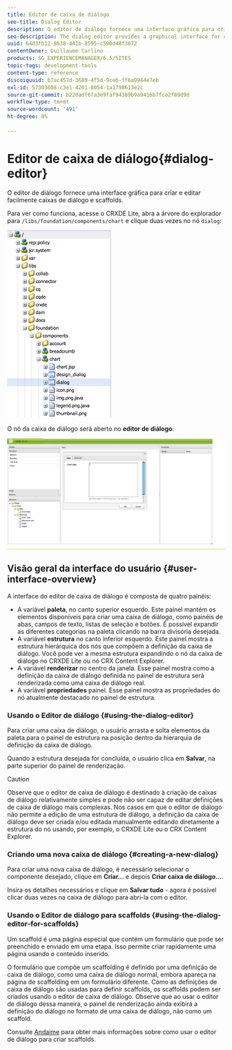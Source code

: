 ```yaml
---
title: Editor de caixa de diálogo
seo-title: Dialog Editor
description: O editor de diálogo fornece uma interface gráfica para criar e editar facilmente caixas de diálogo e scaffolds
seo-description: The dialog editor provides a graphical interface for easily creating and editing dialog boxes and scaffolds
uuid: 64d3fb12-8638-441b-8595-c590d48f3072
contentOwner: Guillaume Carlino
products: SG_EXPERIENCEMANAGER/6.5/SITES
topic-tags: development-tools
content-type: reference
discoiquuid: b7ac457d-3689-4f5d-9ceb-ff6a9944e7eb
exl-id: 57303608-c3e1-4201-8054-1a1798613e2c
source-git-commit: b220adf6fa3e9faf94389b9a9416b7fca2f89d9d
workflow-type: tm+mt
source-wordcount: '491'
ht-degree: 0%

---
```


# Editor de caixa de diálogo{#dialog-editor}

O editor de diálogo fornece uma interface gráfica para criar e editar facilmente caixas de diálogo e scaffolds.

Para ver como funciona, acesse o CRXDE Lite, abra a árvore do explorador para `/libs/foundation/components/chart` e clique duas vezes no nó `dialog`:

![chlimage_1-247](assets/chlimage_1-247.png)

O nó da caixa de diálogo será aberto no **editor de diálogo**:

![screen_shot_2012-02-01at25033pm](assets/screen_shot_2012-02-01at25033pm.png)

## Visão geral da interface do usuário {#user-interface-overview}

A interface do editor de caixa de diálogo é composta de quatro painéis:

* A variável **paleta**, no canto superior esquerdo. Este painel mantém os elementos disponíveis para criar uma caixa de diálogo, como painéis de abas, campos de texto, listas de seleção e botões. É possível expandir as diferentes categorias na paleta clicando na barra divisória desejada.
* A variável **estrutura** no canto inferior esquerdo. Este painel mostra a estrutura hierárquica dos nós que compõem a definição da caixa de diálogo. Você pode ver a mesma estrutura expandindo o nó da caixa de diálogo no CRXDE Lite ou no CRX Content Explorer.
* A variável **renderizar** no centro da janela. Esse painel mostra como a definição da caixa de diálogo definida no painel de estrutura será renderizada como uma caixa de diálogo real.
* A variável **propriedades** painel. Esse painel mostra as propriedades do nó atualmente destacado no painel de estrutura.

### Usando o Editor de diálogo {#using-the-dialog-editor}

Para criar uma caixa de diálogo, o usuário arrasta e solta elementos da paleta para o painel de estrutura na posição dentro da hierarquia de definição da caixa de diálogo.

Quando a estrutura desejada for concluída, o usuário clica em **Salvar**, na parte superior do painel de renderização.

>[!CAUTION]
>
>Observe que o editor de caixa de diálogo é destinado à criação de caixas de diálogo relativamente simples e pode não ser capaz de editar definições de caixa de diálogo mais complexas. Nos casos em que o editor de diálogo não permite a edição de uma estrutura de diálogo, a definição da caixa de diálogo deve ser criada e/ou editada manualmente editando diretamente a estrutura do nó usando, por exemplo, o CRXDE Lite ou o CRX Content Explorer.

### Criando uma nova caixa de diálogo {#creating-a-new-dialog}

Para criar uma nova caixa de diálogo, é necessário selecionar o componente desejado, clique em **Criar...** e depois **Criar caixa de diálogo...**.

Insira os detalhes necessários e clique em **Salvar tudo** - agora é possível clicar duas vezes na caixa de diálogo para abri-la com o editor.

### Usando o Editor de diálogo para scaffolds {#using-the-dialog-editor-for-scaffolds}

Um scaffold é uma página especial que contém um formulário que pode ser preenchido e enviado em uma etapa. Isso permite criar rapidamente uma página usando o conteúdo inserido.

O formulário que compõe um scaffolding é definido por uma definição de caixa de diálogo, como uma caixa de diálogo normal, embora apareça na página de scaffolding em um formulário diferente. Como as definições de caixa de diálogo são usadas para definir scaffolds, os scaffolds podem ser criados usando o editor de caixa de diálogo. Observe que ao usar o editor de diálogo dessa maneira, o painel de renderização ainda exibirá a definição do diálogo no formato de uma caixa de diálogo, não como um scaffold.

Consulte [Andaime](/help/sites-authoring/scaffolding.md) para obter mais informações sobre como usar o editor de diálogo para criar scaffolds.

